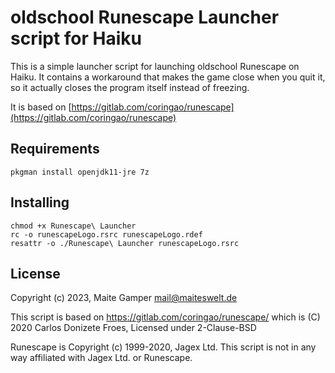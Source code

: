 # oldschool Runescape Launcher script for Haiku

This is a simple launcher script for launching oldschool Runescape on Haiku.
It contains a workaround that makes the game close when you quit it,
so it actually closes the program itself instead of freezing.

It is based on [https://gitlab.com/coringao/runescape](https://gitlab.com/coringao/runescape)

## Requirements
`pkgman install openjdk11-jre 7z`

## Installing
````
chmod +x Runescape\ Launcher
rc -o runescapeLogo.rsrc runescapeLogo.rdef
resattr -o ./Runescape\ Launcher runescapeLogo.rsrc
````

## License
Copyright (c) 2023, Maite Gamper <mail@maiteswelt.de>

This script is based on https://gitlab.com/coringao/runescape/ 
which is (C) 2020 Carlos Donizete Froes, Licensed under 2-Clause-BSD

Runescape is Copyright (c) 1999-2020, Jagex Ltd.
This script is not in any way affiliated with Jagex Ltd. or Runescape.
